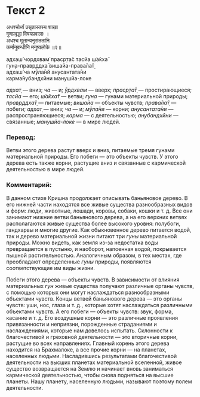 # Текст 2

अधश्चोर्ध्वं प्रसृतास्तस्य शाखा  
गुणप्रवृद्धा विषयप्रवालाः ।  
अधश्च मूलान्यनुसंततानि  
कर्मानुबन्धीनि मनुष्यलोके ॥२॥

адхаш́ чордхвам̇ праср̣та̄с тасйа ш́а̄кха̄  
гун̣а-правр̣ддха̄ вишайа-права̄ла̄т̣  
адхаш́ ча мӯла̄нй анусантата̄ни  
карма̄нубандхӣни манушйа-локе

_адхат̣_ — вниз; _ча_ — и; _ӯрдхвам_ — вверх; _праср̣та̄т̣_ — простирающиеся; _тасйа_ — его; _ш́а̄кха̄т̣_ — ветви; _гун̣а_ — гунами материальной природы; _правр̣ддха̄т̣_ — питаемые; _вишайа_ — объекты чувств; _права̄ла̄т̣_ — побеги; _адхат̣_ — вниз; _ча_ — и; _мӯла̄ни_ — корни; _анусантата̄ни_ — распространяющиеся; _карма_ — с деятельностью; _анубандхӣни_ — связанные; _манушйа-локе_ — в мире людей.

### Перевод:

Ветви этого дерева растут вверх и вниз, питаемые тремя гунами материальной природы. Его побеги — это объекты чувств. У этого дерева есть также корни, растущие вниз и связанные с кармической деятельностью в мире людей.

### Комментарий:

В данном стихе Кришна продолжает описывать баньяновое дерево. В его нижней части находятся все живые существа разнообразных видов и форм: люди, животные, лошади, коровы, собаки, кошки и т. д. Все они занимают нижние ветви баньянового дерева, а на его верхних ветвях располагаются живые существа более высокого уровня: полубоги, гандхарвы и многие другие. Как обыкновенное дерево питается водой, так и дерево материальной жизни питают три _гуны_ материальной природы. Можно видеть, как земля из-за недостатка воды превращается в пустыню, и наоборот, напоенная водой, покрывается пышной растительностью. Аналогичным образом, в тех местах, где преобладают определенные _гуны_ природы, появляются соответствующие им виды жизни.

Побеги этого дерева — объекты чувств. В зависимости от влияния материальных _гун_ живые существа получают различные органы чувств, с помощью которых они могут наслаждаться разнообразными объектами чувств. Концы ветвей баньянового дерева — это органы чувств: уши, нос, глаза и т. д., которые хотят наслаждаться различными объектами чувств. А его побеги — объекты чувств: звук, форма, касание и т. д. Его воздушные корни — это различные проявления привязанности и неприязни, порожденные страданиями и наслаждениями, которые нам довелось испытать. Склонности к благочестивой и греховной деятельности — это вторичные корни, растущие во всех направлениях. Главный корень этого дерева находится на Брахмалоке, а все прочие корни — на планетах, населенных людьми. Насладившись результатами благочестивой деятельности на высших планетах материальной вселенной, живое существо возвращается на Землю и начинает вновь заниматься кармической деятельностью, чтобы снова подняться на высшие планеты. Нашу планету, населенную людьми, называют поэтому полем деятельности.